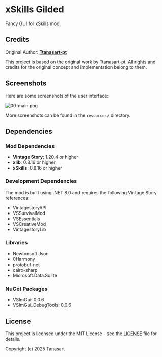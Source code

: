 # xSkills Gilded

Fancy GUI for xSkills mod.

## Credits

Original Author: **[Ttanasart-pt](https://github.com/Ttanasart-pt)**

This project is based on the original work by Ttanasart-pt. All rights and credits for the original concept and implementation belong to them.

## Screenshots

Here are some screenshots of the user interface:

![00-main.png](resources/modpage/00-main.png)

More screenshots can be found in the `resources/` directory.

## Dependencies

### Mod Dependencies
- **Vintage Story**: 1.20.4 or higher
- **xlib**: 0.8.16 or higher
- **xSkills**: 0.8.16 or higher

### Development Dependencies
The mod is built using .NET 8.0 and requires the following Vintage Story references:
- VintagestoryAPI
- VSSurvivalMod
- VSEssentials
- VSCreativeMod
- VintagestoryLib

### Libraries
- Newtonsoft.Json
- 0Harmony
- protobuf-net
- cairo-sharp
- Microsoft.Data.Sqlite

### NuGet Packages
- VSImGui: 0.0.6
- VSImGui_DebugTools: 0.0.6

## License

This project is licensed under the MIT License - see the [LICENSE](LICENSE) file for details.

Copyright (c) 2025 Tanasart
